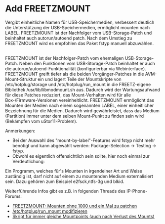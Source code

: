# Add FREETZMOUNT
Vergibt einheitliche Namen für USB-Speichermedien, verbessert deutlich die Unterstützung der USB-Speichermedien, ermöglicht mounten nach LABEL.
FREETZMOUNT ist der Nachfolger vom USB-Storage-Patch und beinhaltet auch autorun/autoend patch.
Nach dem Umstieg zu FREETZMOUNT wird es empfohlen das Paket fstyp manuell abzuwählen.<br>
<br>

FREETZMOUNT ist der Nachfolger-Patch vom ehemaligen USB-Storage-Patch. Neben den Funktionen vom USB-Storage-Patch beinhaltet er auch die autorun/autoend-Funktionalität (konfigurierbar via Webinterface).
FREETZMOUNT greift tiefer als die beiden Vorgänger-Patches in die AVM-Mount-Struktur ein und lagert Teile der Mountskripte von /etc/hotplug/storage und /etc/hotplug/run_mount in die FREETZ-eigene Bibliothek /usr/lib/libmodmount.sh aus. Dadurch wird der Wartungsaufwand für diese Patches reduziert, das Mount-Verhalten wird für alle Box-/Firmware-Versionen vereinheitlicht.
FREETZMOUNT ermöglicht das Mounten der Medien nach einem sogenannten LABEL, einer einheitlicher Bezeichnung für die Medien. Dadurch wird gewährleistet, dass das Medium (Partition) immer unter dem selben Mount-Punkt zu finden sein wird (Bekämpfen vom uStor11-Problem).

Anmerkungen:

 * Bei der Auswahl des "mount-by-label"-Features wird fstyp nicht mehr benötigt und kann abgewählt werden: Package-Selection → Testing → fstyp.
 * Obwohl es eigentlich offensichtlich sein sollte, hier noch einmal zur Verdeutlichung:

Ein Programm, welches für's Mounten in irgendeiner Art und Weise zuständig ist, darf nicht auf einem zu mountenden Medium externalisiert sein.
Dazu gehören zum Beispiel e2fsck,ntfs-3g und blkid.

Weiterführende Infos gibt es z.B. in folgenden Threads des IP-Phone-Forums:

 * [FREETZMOUNT: Mounten ohne 1000 und ein Mal zu patchen](http://www.ip-phone-forum.de/showthread.php?t=200293)
 * [​/etc/hotplug/run_mount modifizieren](http://www.ip-phone-forum.de/showthread.php?t=200293)
 * [​Skript für immer gleiche Mountpoints (auch nach Verlust des Mounts)](http://www.ip-phone-forum.de/showthread.php?t=181859)

